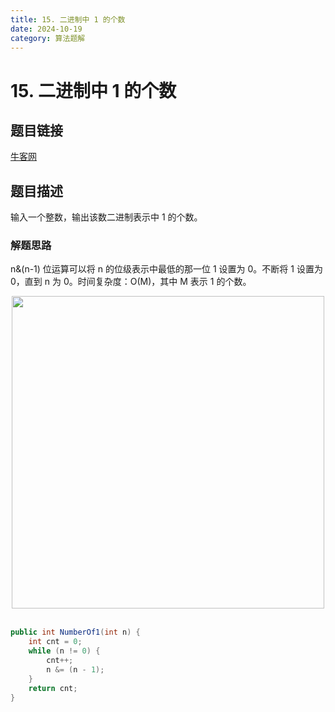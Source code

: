 ```yaml
---
title: 15. 二进制中 1 的个数
date: 2024-10-19
category: 算法题解
---
```


# 15. 二进制中 1 的个数

## 题目链接

[牛客网](https://www.nowcoder.com/practice/8ee967e43c2c4ec193b040ea7fbb10b8?tpId=13&tqId=11164&tPage=1&rp=1&ru=/ta/coding-interviews&qru=/ta/coding-interviews/question-ranking&from=cyc_github)

## 题目描述

输入一个整数，输出该数二进制表示中 1 的个数。

### 解题思路

n&(n-1) 位运算可以将 n 的位级表示中最低的那一位 1 设置为 0。不断将 1 设置为 0，直到 n 为 0。时间复杂度：O(M)，其中 M 表示 1 的个数。

<div align="center"> <img src="https://cs-notes-1256109796.cos.ap-guangzhou.myqcloud.com/image-20201105004127554.png" width="500px"> </div><br>


```java
public int NumberOf1(int n) {
    int cnt = 0;
    while (n != 0) {
        cnt++;
        n &= (n - 1);
    }
    return cnt;
}
```
